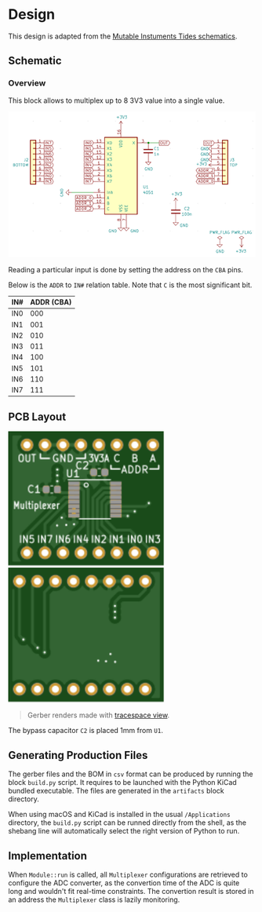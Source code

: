 # Design

This design is adapted from the
[Mutable Instuments Tides schematics](https://mutable-instruments.net/modules/tides/downloads/tides_v40.pdf).

## Schematic

### Overview

This block allows to multiplex up to 8 3V3 value into a single value.

<p align="center"><img src="./schematic.png"></p>

Reading a particular input is done by setting the address on the `CBA` pins.

Below is the `ADDR` to `IN#` relation table. Note that `C` is the most significant bit.

| IN# | ADDR (CBA) |
| - | - |
| IN0 | 000 |
| IN1 | 001 |
| IN2 | 010 |
| IN3 | 011 |
| IN4 | 100 |
| IN5 | 101 |
| IN6 | 110 |
| IN7 | 111 |


## PCB Layout

<img src="./top.svg" height="275"> <img src="./bottom.svg" height="275">

> Gerber renders made with [tracespace view](https://tracespace.io/view/).

The bypass capacitor `C2` is placed 1mm from `U1`.


## Generating Production Files

The gerber files and the BOM in `csv` format can be produced by running the block `build.py`
script. It requires to be launched with the Python KiCad bundled executable.
The files are generated in the `artifacts` block directory.

When using macOS and KiCad is installed in the usual `/Applications` directory, the
`build.py` script can be runned directly from the shell, as the shebang line will automatically
select the right version of Python to run.


## Implementation

When `Module::run` is called, all `Multiplexer` configurations are retrieved to configure the
ADC converter, as the convertion time of the ADC is quite long and wouldn't fit real-time
constraints. The convertion result is stored in an address the `Multiplexer` class is lazily monitoring.
